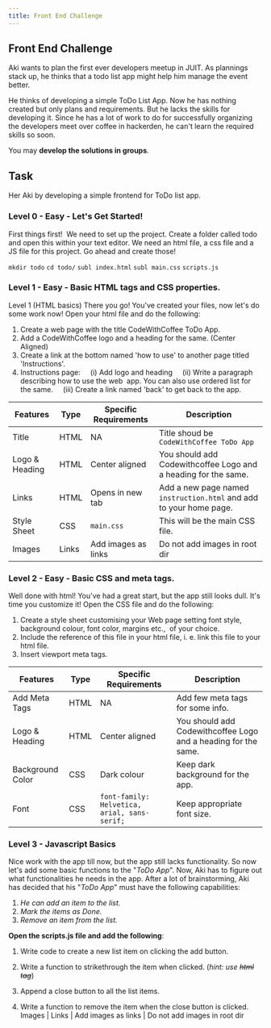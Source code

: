 ```yaml
---
title: Front End Challenge
---
```


## Front End Challenge

Aki wants to plan the first ever developers meetup in JUIT. As plannings stack up, he thinks that a todo list app might help him manage the event better. 

He thinks of developing a simple ToDo List App. Now he has nothing created but only plans and requirements. But he lacks the skills for developing it. Since he has a lot of work to do for successfully organizing the developers meet over coffee in hackerden, he can't learn the required skills so soon.


You may **develop the solutions in groups**.

## Task 
Her Aki by developing a simple frontend for ToDo list app.


### Level 0 - Easy - Let's Get Started!

First things first!  We need to set up the project. Create a folder called todo and open this within your text editor. We need an html file, a css file and a JS file for this project. Go ahead and create those!

`mkdir todo`
`cd todo/`
`subl index.html`
`subl main.css`
`scripts.js`

### Level 1 - Easy - Basic HTML tags and CSS properties.

Level 1 (HTML basics)
There you go! You've created your files, now let's do some work now! 
Open your html file and do the following:
1) Create a web page with the title CodeWithCoffee ToDo App. 
2) Add a CodeWithCoffee logo and a heading for the same. (Center Aligned) 
3) Create a link at the bottom named 'how to use' to another page titled 'Instructions'. 
4) Instructions page: 
    (i) Add logo and heading
    (ii) Write a paragraph describing how to use the web  app. You can also use ordered list for the same. 
    (iii) Create a link named 'back' to get back to the app. 
    

Features | Type | Specific Requirements | Description
--------------|------|-----------------| -------------
Title     | HTML  | NA | Title shoud be `CodeWithCoffee ToDo App`  
Logo & Heading | HTML | Center aligned | You should add Codewithcoffee Logo and a heading for the same.
Links | HTML | Opens in new tab | Add a new page named `instruction.html` and add to your home page.
Style Sheet | CSS | `main.css` | This will be the main CSS file.
Images | Links | Add images as links | Do not add images in root dir

### Level 2 - Easy - Basic CSS and meta tags.

Well done with html! You've had a great start, but the app still looks dull. It's time you customize it! 
Open the CSS file and do the following:

1)  Create a style sheet customising your Web page setting font style, background colour, font color, margins etc.,  of your choice.
2) Include the reference of this file in your html file, i. e. link this file to your html file. 
3) Insert viewport meta tags.

Features | Type | Specific Requirements | Description
--------------|------|-----------------| -------------
Add Meta Tags     | HTML  | NA | Add few meta tags for some info.
Logo & Heading | HTML | Center aligned | You should add Codewithcoffee Logo and a heading for the same.
Background Color | CSS | Dark colour | Keep dark background for the app.
Font | CSS | `font-family: Helvetica, arial, sans-serif;` | Keep appropriate font size.

### Level 3 - Javascript Basics

Nice work with the app till now, but the app still lacks functionality. So now let's add some basic functions to the "*ToDo App*". Now, Aki has to figure out what functionalities he needs in the app. After a lot of brainstorming, Aki has decided that his "*ToDo App*" must have the following capabilities:
1. _He can add an item to the list._
2. _Mark the items as Done._
3. _Remove an item from the list._

**Open the scripts.js file and add the following**:
1. Write code to create a new list item on clicking the add button.

2. Write a function to strikethrough the item when clicked.
(_*hint*: use <del> html tag_)

3. Append a close button to all the list items.

4. Write a function to remove the item when the close button is clicked.
Images | Links | Add images as links | Do not add images in root dir
